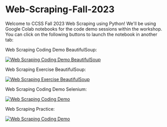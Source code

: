 # Web-Scraping-Fall-2023
Welcome to CCSS Fall 2023 Web Scraping using Python! We'll be using Google Colab notebooks for the code demo sessions within the workshop. You can click on the following buttons to launch the notebook in another tab:

Web Scraping Coding Demo BeautifulSoup:

[![Web Scraping Coding Demo BeautifulSoup](https://colab.research.google.com/assets/colab-badge.svg)](https://colab.research.google.com/drive/1FM2lQlVqkq8t1gu9paKacfcnLIfAHZKV?ouid=117340435050962348521&usp=drive_link)

Web Scraping Exercise BeautifulSoup:

[![Web Scraping Exercise BeautifulSoup](https://colab.research.google.com/assets/colab-badge.svg)](https://colab.research.google.com/drive/1Qv-qfO-ZWlI375GFRcOaNXVDq7a3WeTq?ouid=117340435050962348521&usp=drive_link)

Web Scraping Coding Demo Selenium:

[![Web Scraping Coding Demo](https://colab.research.google.com/assets/colab-badge.svg)](https://colab.research.google.com/drive/1u46hzYInfiy9ZaT2NuJfdlnhDuGQaEBF?usp=drive_link)

Web Scraping Practice:

[![Web Scraping Coding Demo](https://colab.research.google.com/assets/colab-badge.svg)](https://colab.research.google.com/drive/1As3AdZaPqZGBP3ItbFoh1jK40-Ou5TF6?usp=sharing)
